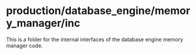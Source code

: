 # production/database_engine/memory_manager/inc
This is a folder for the internal interfaces of the database engine memory manager code.
